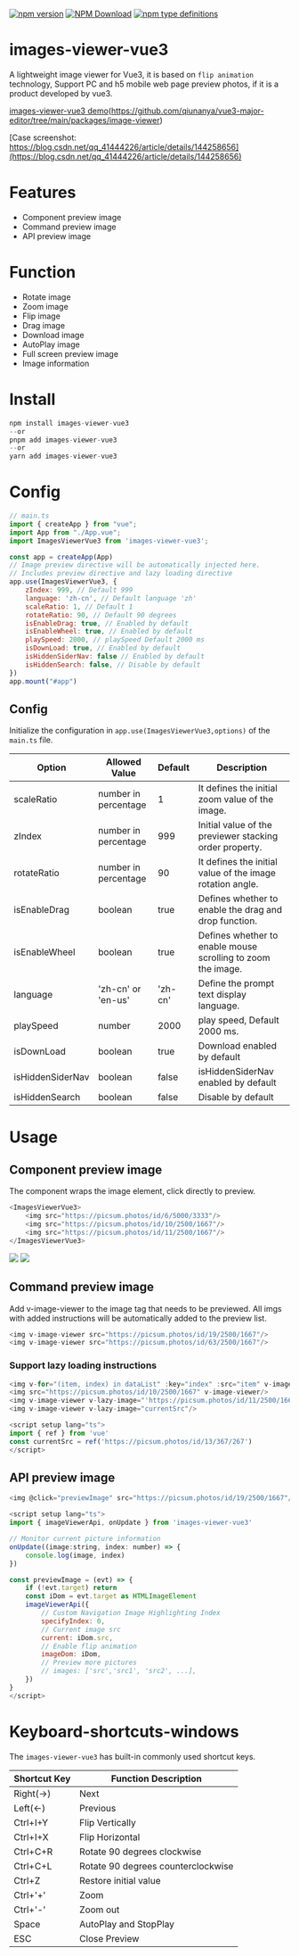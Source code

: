 [![npm version](https://img.shields.io/npm/v/images-viewer-vue3.svg)](https://npmjs.org/package/images-viewer-vue3)
[![NPM Download](https://img.shields.io/npm/dm/images-viewer-vue3.svg)](https://www.npmjs.com/package/images-viewer-vue3)
[![npm type definitions](https://img.shields.io/npm/types/images-viewer-vue3)](https://npmjs.org/package/images-viewer-vue3)

# images-viewer-vue3
A lightweight image viewer for Vue3, it is based on `flip animation` technology, Support PC and h5 mobile web page preview photos, if it is a product developed by vue3.

[images-viewer-vue3 demo](https://github.com/qiunanya/vue3-major-editor/tree/main/packages/image-viewer)(https://github.com/qiunanya/vue3-major-editor/tree/main/packages/image-viewer)

[Case screenshot: https://blog.csdn.net/qq_41444226/article/details/144258656](https://blog.csdn.net/qq_41444226/article/details/144258656)

# Features
* Component preview image
* Command preview image
* API preview image

# Function
* Rotate image
* Zoom image
* Flip image
* Drag image
* Download image
* AutoPlay image
* Full screen preview image
* Image information

# Install 

```js
npm install images-viewer-vue3
--or
pnpm add images-viewer-vue3
--or
yarn add images-viewer-vue3
```
# Config
```js
// main.ts
import { createApp } from "vue";
import App from "./App.vue";
import ImagesViewerVue3 from 'images-viewer-vue3';

const app = createApp(App)
// Image preview directive will be automatically injected here.
// Includes preview directive and lazy loading directive
app.use(ImagesViewerVue3, {
    zIndex: 999, // Default 999
    language: 'zh-cn', // Default language 'zh'
    scaleRatio: 1, // Default 1
    rotateRatio: 90, // Default 90 degrees
    isEnableDrag: true, // Enabled by default
    isEnableWheel: true, // Enabled by default
    playSpeed: 2000, // playSpeed Default 2000 ms
    isDownLoad: true, // Enabled by default
    isHiddenSiderNav: false // Enabled by default
    isHiddenSearch: false, // Disable by default
})
app.mount("#app")
```

## Config

Initialize the configuration in `app.use(ImagesViewerVue3,options)` of the `main.ts` file.

| Option | Allowed Value | Default  | Description |
| ------------- |-------------| -----| -------- |
| scaleRatio | number in percentage | 1 | It defines the initial zoom value of the image. |
| zIndex | number in percentage | 999 | Initial value of the previewer stacking order property. |
| rotateRatio | number in percentage | 90 | It defines the initial value of the image rotation angle. |
| isEnableDrag | boolean | true | Defines whether to enable the drag and drop function. |
| isEnableWheel | boolean | true | Defines whether to enable mouse scrolling to zoom the image. |
| language | 'zh-cn' or 'en-us' | 'zh-cn' | Define the prompt text display language.|
| playSpeed | number | 2000 | play speed, Default 2000 ms.|
| isDownLoad | boolean | true | Download enabled by default |
| isHiddenSiderNav | boolean | false | isHiddenSiderNav enabled by default |
| isHiddenSearch | boolean | false | Disable by default |
# Usage

## Component preview image
The component wraps the image element, click directly to preview.
```js
<ImagesViewerVue3>
    <img src="https://picsum.photos/id/6/5000/3333"/>
    <img src="https://picsum.photos/id/10/2500/1667"/>
    <img src="https://picsum.photos/id/11/2500/1667"/>
</ImagesViewerVue3>
```
![](./image/img_1.png)
![](./image/img_2.png)

## Command preview image
Add v-image-viewer to the image tag that needs to be previewed. All imgs with added instructions will be automatically added to the preview list.
```js
<img v-image-viewer src="https://picsum.photos/id/19/2500/1667"/>
<img v-image-viewer src="https://picsum.photos/id/63/2500/1667"/>
```
### Support lazy loading instructions
```js
<img v-for="(item, index) in dataList" :key="index" :src="item" v-image-viewer/>
<img src="https://picsum.photos/id/10/2500/1667" v-image-viewer/>
<img v-image-viewer v-lazy-image="'https://picsum.photos/id/11/2500/1667'"/>
<img v-image-viewer v-lazy-image="currentSrc"/>

<script setup lang="ts">
import { ref } from 'vue'
const currentSrc = ref('https://picsum.photos/id/13/367/267')
</script>
```


## API preview image
```js
<img @click="previewImage" src="https://picsum.photos/id/19/2500/1667"/>

<script setup lang="ts">
import { imageViewerApi, onUpdate } from 'images-viewer-vue3'

// Monitor current picture information
onUpdate((image:string, index: number) => {
    console.log(image, index)
})

const previewImage = (evt) => {
    if (!evt.target) return
    const iDom = evt.target as HTMLImageElement
    imageViewerApi({
        // Custom Navigation Image Highlighting Index
        specifyIndex: 0,
        // Current image src
        current: iDom.src,
        // Enable flip animation
        imageDom: iDom,
        // Preview more pictures
        // images: ['src','src1', 'src2', ...],
    })
}
</script>
```

# Keyboard-shortcuts-windows
The `images-viewer-vue3` has built-in commonly used shortcut keys.

| Shortcut Key | Function Description |
| ------------- |-------------|
| Right(→) | Next |
| Left(←) | Previous |
| Ctrl+I+Y | Flip Vertically |
| Ctrl+I+X | Flip Horizontal |
| Ctrl+C+R | Rotate 90 degrees clockwise |
| Ctrl+C+L | Rotate 90 degrees counterclockwise |
| Ctrl+Z | Restore initial value |
| Ctrl+'+' | Zoom |
| Ctrl+'-' | Zoom out |
| Space | AutoPlay and StopPlay |
| ESC | Close Preview |